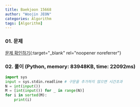 ```yaml
---
title: Baekjoon 15668
author: "Woojin JEON"
categories: Algorithm
tags: [Algorithm]
---
```


### 01. 문제

[문제 확인하기](https://www.acmicpc.net/problem/15668){:target="_blank" rel="noopener noreferrer"}

### 02. 풀이 (Python, memory: 83948KB, time: 22092ms)

```Python
import sys
input = sys.stdin.readline # 구문을 추가하지 않으면 시간초과
N = int(input())
M = [int(input()) for _ in range(N)]
for i in sorted(M):
    print(i)
```
